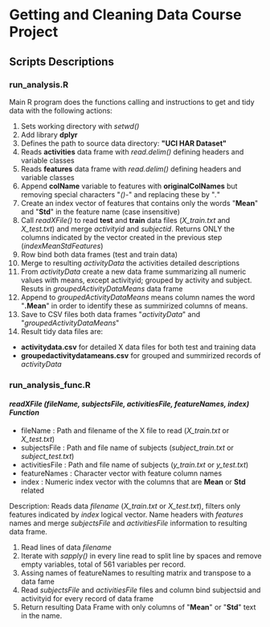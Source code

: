 # Getting and Cleaning Data Course Project

## Scripts Descriptions

### run_analysis.R
Main R program does the functions calling and instructions to get and tidy data with the following actions:

1. Sets working directory with *setwd()*
2. Add library **dplyr**
3. Defines the path to source data directory: **"UCI HAR Dataset"**
4. Reads **activities** data frame with *read.delim()* defining headers and variable classes
5. Reads **features** data frame with *read.delim()* defining headers and variable classes
6. Append **colName** variable to features with **originalColNames** but removing special characters "*()-*" and replacing these by "*.*"
7. Create an index vector of features that contains only the words "**Mean**" and "**Std**" in the feature name (case insensitive)
8. Call *readXFile()* to read **test** and **train** data files (*X_train.txt* and *X_test.txt*) and merge *activityid* and *subjectid*. Returns ONLY the columns indicated by the vector created in the previous step (*indexMeanStdFeatures*)
9. Row bind both data frames (test and train data)
10. Merge to resulting *activityData* the activities detailed descriptions
11. From *activityData* create a new data frame summarizing all numeric values with means, except activityid; grouped by activity and subject. Resuts in *groupedActivityDataMeans* data frame
12. Append to *groupedActivityDataMeans* means column names the word "**.Mean**" in order to identify these as summirized columns of means.
13. Save to CSV files both data frames "*activityData*" and "*groupedActivityDataMeans*"
14. Result tidy data files are:
 * **activitydata.csv** for detailed X data files for both test and training data
 * **groupedactivitydatameans.csv** for grouped and summirized records of *activityData*

### run_analysis_func.R
#### *readXFile (fileName, subjectsFile, activitiesFile, featureNames, index) Function*

+ fileName       : Path and filename of the X file to read (*X_train.txt* or *X_test.txt*)
+ subjectsFile   : Path and file name of subjects (*subject_train.txt* or *subject_test.txt*)
+ activitiesFile : Path and file name of subjects (*y_train.txt* or *y_test.txt*)
+ featureNames   : Character vector with feature column names
+ index          : Numeric index vector with the columns that are **Mean** or **Std** related
   
Description: Reads data *filename* (*X_train.txt* or *X_test.txt*), filters only features indicated by *index* logical vector. Name headers with *features* names and merge *subjectsFile* and *activitiesFile* information to resulting data frame.

1. Read lines of data *filename*
2. Iterate with *sapply()* in every line read to split line by spaces and remove empty variables, total of 561 variables per record. 
3. Assing names of featureNames to resulting matrix and transpose to a data fame
4. Read *subjectsFile* and *activitiesFile* files and column bind subjectsid and activityid for every record of data frame 
5. Return resulting Data Frame with only columns of "**Mean**" or "**Std**" text in the name.